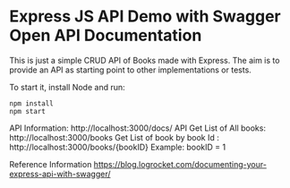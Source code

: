 # Express JS API Demo with Swagger Open API Documentation
This is just a simple CRUD API of Books made with Express. The aim is to provide an API as starting point to other implementations or tests.

To start it, install Node and run:

```
npm install
npm start
```

API Information: http://localhost:3000/docs/
API 
Get List of All books: http://localhost:3000/books
Get List of book by book Id : http://localhost:3000/books/{bookID}
Example: bookID = 1

Reference Information
https://blog.logrocket.com/documenting-your-express-api-with-swagger/
